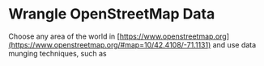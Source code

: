 # Wrangle OpenStreetMap Data

Choose any area of the world in [https://www.openstreetmap.org](https://www.openstreetmap.org/#map=10/42.4108/-71.1131) and use data munging techniques, such as
